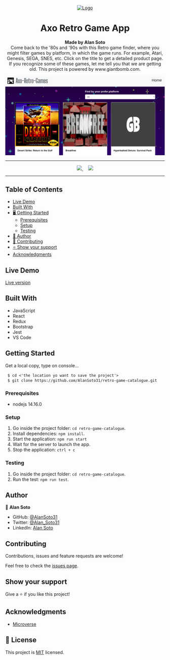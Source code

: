 <p align="center">
  <a href="https://github.com/jcy2704/oop-ruby">
    <img src="https://res.cloudinary.com/growsurf-prod/image/upload/v1582211139/production/gnysw2objzekbagrqiax.png" alt="Logo" width="350" height="70">
  </a>
</p>

<h1 align="center">Axo Retro Game App</h1>

<p align="center">
  <strong>Made by Alan Soto</strong>
  <br>
  Come back to the '80s and '90s with this Retro game finder,  where you might filter games by platform, in which the game runs. For example, Atari, Genesis, SEGA, SNES, etc.  Click on the title to get a detailed product page. If you recognize some of these games, let me tell you that we are getting old. This project is powered by www.giantbomb.com. 
</p>

![screenshot](./public/screenshot.png)

<hr>

<p align="center">
  <a href="https://github.com/AlanSoto31/retro-game-catalogue/issues">
    <img src="https://img.shields.io/badge/REPORT%20A%20BUG-purple?style=for-the-badge">
  </a>
   ‎ ‎ ‎ ‎
  <a href="https://github.com/AlanSoto31/retro-game-catalogue/issues">
    <img src="https://img.shields.io/badge/Request%20a%20feature-purple?style=for-the-badge">
  </a>
</p>

<hr>


## Table of Contents

- [Live Demo](#Live-Demo)
- [Built With](#built-With)
- [🖥️ Getting Started](#getting-Started)
  - [Prerequisites](#prerequisites)
  - [Setup](#setup)
  - [Testing](#testing)
- [👥 Author](#author)
- [🤝 Contributing](#contributing)
- [⭐ Show your support](#show-your-support)
- [Acknowledgments](#acknowledgments)


## Live Demo

[Live version](https://axo-retro-games.herokuapp.com/)


## Built With

- JavaScript
- React
- Redux
- Bootstrap
- Jest
- VS Code


## Getting Started

Get a local copy, type on console...

````
 $ cd <'the location yo want to save the project'>
 $ git clone https://github.com/AlanSoto31/retro-game-catalogue.git
 ````


### Prerequisites

- nodejs 14.16.0


### Setup

1. Go inside the project folder: `cd retro-game-catalogue`.
2. Install dependencies: `npm install`.
4. Start the application: `npm run start`
5. Wait for the server to launch the app.
6. Stop the application: `ctrl + c`


### Testing

1. Go inside the project folder: `cd retro-game-catalogue`.
2. Run the test: `npm run test`.


## Author

👤 **Alan Soto**

- GitHub: [@AlanSoto31](https://github.com/AlanSoto31)
- Twitter: [@Alan_Soto31](https://twitter.com/Alan_Soto31)
- LinkedIn: [Alan Soto](https://www.linkedin.com/in/alan-soto-valle/)


## Contributing

Contributions, issues and feature requests are welcome!

Feel free to check the [issues page](https://github.com/AlanSoto31/retro-game-catalogue/issues).


## Show your support

Give a ⭐️ if you like this project!


## Acknowledgments

- [Microverse](https://www.microverse.org/)


## 📝 License

This project is [MIT](https://opensource.org/licenses/MIT) licensed.
